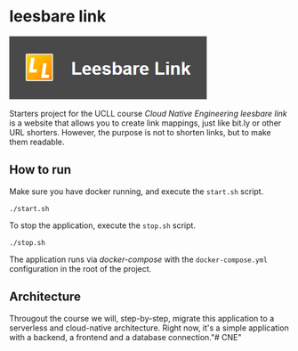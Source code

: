 # leesbare link

![Website logo](logo.png)

Starters project for the UCLL course *Cloud Native Engineering*
*leesbare link* is a website that allows you to create link mappings, just like bit.ly or other URL shorters. 
However, the purpose is not to shorten links, but to make them readable.

## How to run

Make sure you have docker running, and execute the `start.sh` script.

```shell
./start.sh
```

To stop the application, execute the `stop.sh` script.

```shell
./stop.sh
```

The application runs via *docker-compose* with the `docker-compose.yml` configuration in the root of the project.

## Architecture

Througout the course we will, step-by-step, migrate this application to a serverless and cloud-native architecture.
Right now, it's a simple application with a backend, a frontend and a database connection."# CNE" 
